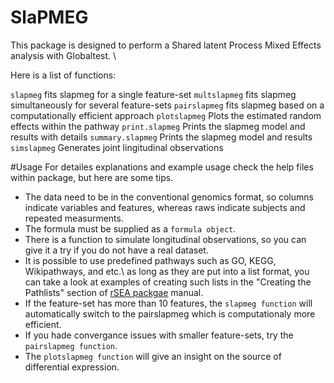 # SlaPMEG
This package is designed to perform a Shared latent Process Mixed Effects analysis with Globaltest. \\

Here is a list of functions:

`slapmeg` fits slapmeg for a single feature-set
`multslapmeg` fits slapmeg simultaneously for several feature-sets
`pairslapmeg`  fits slapmeg based on a computationally efficient approach
`plotslapmeg`  Plots the estimated random effects within the pathway 
`print.slapmeg`  Prints the slapmeg model and results with details
`summary.slapmeg` Prints the slapmeg model and results 
`simslapmeg` Generates joint lingitudinal observations

#Usage
For detailes explanations and example usage check the help files within package, but here are some tips.
* The data need to be in the conventional genomics format, so columns indicate variables and features, whereas raws indicate subjects and repeated measurments.
* The formula must be supplied as a `formula object`.
* There is a function to simulate longitudinal observations, so you can give it a try if you do not have a real dataset.
* It is possible to use predefined pathways such as GO, KEGG, Wikipathways, and etc.\ as long as they are put into a list format, you can take a look at examples of creating such lists in the "Creating the Pathlists" section of [rSEA packgae](https://github.com/mitra-ep/rSEA) manual.
* If the feature-set has more than 10 features, the `slapmeg function` will automatically switch to the pairslapmeg which is computationaly more efficient. 
* If you hade convergance issues with smaller feature-sets, try the `pairslapmeg function`.
* The `plotslapmeg function` will give an insight on the source of differential expression.
